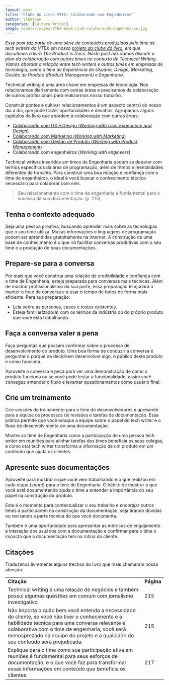 ```yaml
---
layout: post
title: "Clube do Livro VTEX: Colaborando com Engenheiros"
author: VTEXteam
categories: [Cultura Writer]
image: assets/images/VTEX-book-club-colaborando-engenheiros.jpg
---
```


*Esse post faz parte de uma série de conteúdos produzidos pelo time de tech writers da VTEX em nosso [projeto do clube do livro](https://techwriting.com.br/clube-do-livro-vtex-the-product-is-docs), em que discutimos o livro The Product is Docs. Neste post nós vamos discutir o pilar da colaboração com outros times no contexto de Technical Writing. Vamos abordar a relação entre tech writers e outros times em empresas de tecnologia, como o time de Experiência do Usuário, Design, Marketing, Gestão de Produto (Product Management) e Engenharia.*

Technical writing é uma área chave em empresas de tecnologia. Nos relacionamos diariamente com outras áreas e precisamos da colaboração de outros profissionais para realizarmos nosso trabalho.

Construir pontes e cultivar relacionamentos é um aspecto central do nosso dia a dia, que pode trazer oportunidades e desafios. Agrupamos alguns capítulos do livro que abordam a colaboração com outras áreas:

- [Colaborando com UX e Design (_Working with User Experience and Design_)](https://techwriting.com.br/VTEX-book-club-colaborando-ux-design/)
- [Colaborando com Marketing (_Working with Marketing_)](https://techwriting.com.br/VTEX-book-club-colaborando-marketing/)
- [Colaborando com Gestão de Produto (_Working with Product Management_)](https://techwriting.com.br/VTEX-book-club-colaborando-gestao-produto/)
- Colaborando com engenheiros (_Working with engineers_)

Technical writers inseridos em times de Engenharia podem se deparar com termos específicos da área de programação, além de ritmos e mentalidades diferentes de trabalho. Para construir uma boa relação e confiança com o time de engenheiros, o ideal é você buscar o conhecimento técnico necessário para colaborar com eles.

> Seu relacionamento com o time de engenharia é fundamental para o sucesso da sua documentação.  (p. 215)

## Tenha o contexto adequado

Seja uma pessoa proativa, buscando aprender mais sobre as tecnologias que o seu time utiliza. Muitas informações e linguagens de programação podem ser aprendidas gratuitamente na internet. A construção de uma base de conhecimento é o que irá facilitar conversas produtivas com o seu time e a produção de boas documentações.

## Prepare-se para a conversa

Por mais que você construa uma relação de credibilidade e confiança com o time de Engenharia, esteja preparada para conversas mais técnicas. Além de mostrar profissionalismo da sua parte, essa preparação te ajudará a manter o foco da conversa e a usar o tempo de todos de forma mais eficiente. Para sua preparação:

* Leia sobre as personas, casos e testes existentes.
* Esteja familiarizado(a) com os termos da indústria ou do próprio produto que você está trabalhando.

## Faça a conversa valer a pena

Faça perguntas que possam confirmar sobre o processo de desenvolvimento do produto. Uma boa forma de conduzir a conversa é perguntar o porquê de decidirem desenvolver algo, o público deste produto e como funciona.

Aproveite a conversa e peça para ver uma demonstração de como o produto funciona ou se você pode testar a funcionalidade, assim você consegue entender o fluxo e levantar questionamentos como usuário final.

## Crie um treinamento

Crie sessões de treinamento para o time de desenvolvedores e apresente para a equipe os processos de revisões e tarefas de documentação. Essa prática permite que você eduque a equipe sobre o papel do tech writer e o fluxo de desenvolvimento de uma documentação.

Mostre ao time de Engenharia como a participação de uma pessoa tech writer em reuniões para alinhar tarefas dos times beneficia os seus colegas, e como o(a) tech writer transforma a informação de um produto em um conteúdo que ajuda os clientes. 

## Apresente suas documentações

Aproveite para mostrar o que você vem trabalhando e o que realizou em cada etapa (_sprint_) para o time de Engenharia. O hábito de mostrar o que você está documentando ajuda o time a entender a importância do seu papel na construção do produto.

Este é o momento para contextualizar o seu trabalho e encorajar outros times a participarem na construção da documentação, seja tirando dúvidas ou revisando a parte técnica do que você documenta. 

Também é uma oportunidade para apresentar as métricas de engajamento e interação dos usuários com a documentação e confirmar para o time o impacto que a documentação tem na rotina do cliente.

## Citações

Traduzimos livremente alguns trechos do livro que mais chamaram nossa atenção:

<table class="table-vtex">
  <tr>
   <td><strong>Citação</strong>
   </td>
   <td><strong>Página</strong>
   </td>
  </tr>
  <tr>
   <td>Technical writing é uma relação de negócios e também possui algumas questões em comum com jornalismo investigativo
   </td>
   <td>215
   </td>
  </tr>
  <tr>
   <td>Não importa o quão bem você entenda a necessidade do cliente, se você não tiver o conhecimento e a habilidade técnica para uma conversa relevante e colaborativa com o time de engenharia, você será menosprezado na equipe do projeto e a qualidade do seu conteúdo será prejudicada.
   </td>
   <td>215
   </td>
  </tr>
  <tr>
   <td>Explique para o time como sua participação ativa em reuniões é fundamental para seus esforços de documentação, e o que você faz para transformar essas informações em conteúdo que beneficia os clientes.
   </td>
   <td>217
   </td>
  </tr>
</table>
